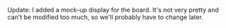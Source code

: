 Update:
    I added a mock-up display for the board. It's not very pretty and can't be modified too much, so we'll probably have to change later. 
